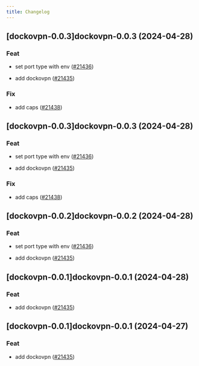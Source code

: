 ```yaml
---
title: Changelog
---
```




## [dockovpn-0.0.3]dockovpn-0.0.3 (2024-04-28)

### Feat



- set port type with env ([#21436](https://github.com/truecharts/charts/issues/21436))

- add dockovpn ([#21435](https://github.com/truecharts/charts/issues/21435))

### Fix



- add caps ([#21438](https://github.com/truecharts/charts/issues/21438))


## [dockovpn-0.0.3]dockovpn-0.0.3 (2024-04-28)

### Feat



- set port type with env ([#21436](https://github.com/truecharts/charts/issues/21436))

- add dockovpn ([#21435](https://github.com/truecharts/charts/issues/21435))

### Fix



- add caps ([#21438](https://github.com/truecharts/charts/issues/21438))


## [dockovpn-0.0.2]dockovpn-0.0.2 (2024-04-28)

### Feat



- set port type with env ([#21436](https://github.com/truecharts/charts/issues/21436))

- add dockovpn ([#21435](https://github.com/truecharts/charts/issues/21435))


## [dockovpn-0.0.1]dockovpn-0.0.1 (2024-04-28)

### Feat



- add dockovpn ([#21435](https://github.com/truecharts/charts/issues/21435))


## [dockovpn-0.0.1]dockovpn-0.0.1 (2024-04-27)

### Feat



- add dockovpn ([#21435](https://github.com/truecharts/charts/issues/21435))
